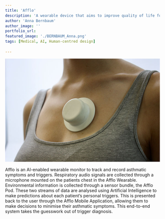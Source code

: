 ```yaml
---
title: 'Afflo'
description: 'A wearable device that aims to improve quality of life for asthma sufferers by taking the guesswork out of trigger diagnosis.'
author: 'Anna Bernbaum'
author_image: ''
portfolio_url:
featured_image: './BERNBAUM_Anna.png'
tags: [Medical, AI, Human-centred design]

---
```


![](./BERNBAUM_Anna.png)

Afflo is an AI-enabled wearable monitor to track and record asthmatic symptoms and triggers. Respiratory audio signals are collected through a microphone mounted on the patients chest in the Afflo Wearable. Environmental information is collected through a sensor bundle, the Afflo
Pod. These two streams of data are analysed using Artificial Intelligence to make predictions about each patient’s personal triggers. This is presented back to the user through the Afflo Mobile Application, allowing them to make decisions to minimise their asthmatic symptoms. This end-to-end system takes the guesswork out of trigger diagnosis.
